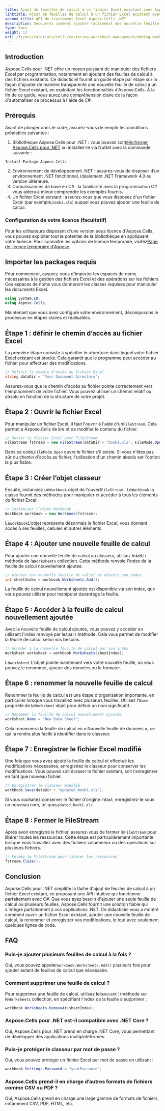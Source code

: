 ```yaml
---
title: Ajout de feuilles de calcul à un fichier Excel existant avec Aspose.Cells
linktitle: Ajout de feuilles de calcul à un fichier Excel existant avec Aspose.Cells
second_title: API de traitement Excel Aspose.Cells .NET
description: Découvrez comment ajouter facilement une nouvelle feuille de calcul à un fichier Excel existant dans .NET à l'aide d'Aspose.Cells. Ce guide étape par étape couvre tout, de la configuration de votre environnement à l'enregistrement du fichier Excel modifié.
type: docs
weight: 13
url: /fr/net/tutorials/cells/mastering-worksheet-management/adding-worksheets-to-existing-excel-file/
---
```

## Introduction

Aspose.Cells pour .NET offre un moyen puissant de manipuler des fichiers Excel par programmation, notamment en ajoutant des feuilles de calcul à des fichiers existants. Ce didacticiel fournit un guide étape par étape sur la façon d'ajouter de manière transparente une nouvelle feuille de calcul à un fichier Excel existant, en exploitant les fonctionnalités d'Aspose.Cells. À la fin de ce guide, vous aurez une compréhension claire de la façon d'automatiser ce processus à l'aide de C#.

## Prérequis

Avant de plonger dans le code, assurez-vous de remplir les conditions préalables suivantes :

1.  Bibliothèque Aspose.Cells pour .NET : vous pouvez soit[télécharger Aspose.Cells pour .NET](https://releases.aspose.com/cells/net/) ou installez-le via NuGet avec la commande suivante :
   ```bash
   Install-Package Aspose.Cells
   ```
2. Environnement de développement .NET : assurez-vous de disposer d’un environnement .NET fonctionnel, idéalement .NET Framework 4.0 ou version ultérieure.
3. Connaissances de base en C# : la familiarité avec la programmation C# vous aidera à mieux comprendre les exemples fournis.
4.  Un fichier Excel existant : assurez-vous que vous disposez d'un fichier Excel (par exemple,`book1.xls`) auquel vous pouvez ajouter une feuille de calcul.

### Configuration de votre licence (facultatif)

 Pour les utilisateurs disposant d'une version sous licence d'Aspose.Cells, vous pouvez exploiter tout le potentiel de la bibliothèque en appliquant votre licence. Pour connaître les options de licence temporaire, visitez[Page de licence temporaire d'Aspose](https://purchase.aspose.com/temporary-license/).

## Importer les packages requis

Pour commencer, assurez-vous d'importer les espaces de noms nécessaires à la gestion des fichiers Excel et des opérations sur les fichiers. Ces espaces de noms vous donneront les classes requises pour manipuler les documents Excel.

```csharp
using System.IO;
using Aspose.Cells;
```

Maintenant que vous avez configuré votre environnement, décomposons le processus en étapes claires et réalisables.

## Étape 1 : définir le chemin d’accès au fichier Excel

La première étape consiste à spécifier le répertoire dans lequel votre fichier Excel existant est stocké. Cela garantit que le programme peut accéder au fichier pour effectuer des modifications.

```csharp
// Définir le chemin d'accès au fichier Excel
string dataDir = "Your Document Directory";
```

Assurez-vous que le chemin d'accès au fichier pointe correctement vers l'emplacement de votre fichier. Vous pouvez utiliser un chemin relatif ou absolu en fonction de la structure de votre projet.

## Étape 2 : Ouvrir le fichier Excel

 Pour manipuler un fichier Excel, il faut l'ouvrir à l'aide d'un`FileStream`. Cela permet à Aspose.Cells de lire et de modifier le contenu du fichier.

```csharp
// Ouvrir le fichier Excel avec FileStream
FileStream fstream = new FileStream(dataDir + "book1.xls", FileMode.Open);
```

 Dans ce code,`FileMode.Open` ouvre le fichier s'il existe. Si vous n'êtes pas sûr du chemin d'accès au fichier, l'utilisation d'un chemin absolu est l'option la plus fiable.

## Étape 3 : Créer l’objet classeur

 Ensuite, instanciez un`Workbook` objet de l'ouvert`FileStream` . Le`Workbook` la classe fournit des méthodes pour manipuler et accéder à tous les éléments du fichier Excel.

```csharp
// Instancier l'objet Workbook
Workbook workbook = new Workbook(fstream);
```

 Le`workbook`L'objet représente désormais le fichier Excel, vous donnant accès à ses feuilles, cellules et autres éléments.

## Étape 4 : Ajouter une nouvelle feuille de calcul

 Pour ajouter une nouvelle feuille de calcul au classeur, utilisez le`Add()` méthode de la`Worksheets` collection. Cette méthode renvoie l'index de la feuille de calcul nouvellement ajoutée.

```csharp
// Ajouter une nouvelle feuille de calcul et obtenir son index
int sheetIndex = workbook.Worksheets.Add();
```

La feuille de calcul nouvellement ajoutée est disponible via son index, que vous pouvez utiliser pour manipuler davantage la feuille.

## Étape 5 : Accéder à la feuille de calcul nouvellement ajoutée

 Avec la nouvelle feuille de calcul ajoutée, vous pouvez y accéder en utilisant l'index renvoyé par le`Add()` méthode. Cela vous permet de modifier la feuille de calcul selon vos besoins.

```csharp
// Accéder à la nouvelle feuille de calcul par son index
Worksheet worksheet = workbook.Worksheets[sheetIndex];
```

 Le`worksheet` L'objet pointe maintenant vers votre nouvelle feuille, où vous pouvez le renommer, ajouter des données ou le formater.

## Étape 6 : renommer la nouvelle feuille de calcul

 Renommer la feuille de calcul est une étape d'organisation importante, en particulier lorsque vous travaillez avec plusieurs feuilles. Utilisez l'`Name` propriété de la`Worksheet` objet pour définir un nom significatif.

```csharp
// Renommer la feuille de calcul nouvellement ajoutée
worksheet.Name = "New Data Sheet";
```

Cela renommera la feuille de calcul en « Nouvelle feuille de données », ce qui la rendra plus facile à identifier dans le classeur.

## Étape 7 : Enregistrer le fichier Excel modifié

Une fois que vous avez ajouté la feuille de calcul et effectué les modifications nécessaires, enregistrez le classeur pour conserver les modifications. Vous pouvez soit écraser le fichier existant, soit l'enregistrer en tant que nouveau fichier.

```csharp
// Enregistrer le classeur modifié
workbook.Save(dataDir + "updated_book1.xls");
```

 Si vous souhaitez conserver le fichier d'origine intact, enregistrez-le sous un nouveau nom, tel que`updated_book1.xls`.

## Étape 8 : Fermer le FileStream

 Après avoir enregistré le fichier, assurez-vous de fermer le`FileStream` pour libérer toutes les ressources. Cette étape est particulièrement importante lorsque vous travaillez avec des fichiers volumineux ou des opérations sur plusieurs fichiers.

```csharp
// Fermez le FileStream pour libérer les ressources
fstream.Close();
```

## Conclusion

Aspose.Cells pour .NET simplifie la tâche d'ajout de feuilles de calcul à un fichier Excel existant, en proposant une API intuitive qui fonctionne parfaitement avec C#. Que vous ayez besoin d'ajouter une seule feuille de calcul ou plusieurs feuilles, Aspose.Cells fournit une solution fiable qui s'intègre parfaitement à vos applications .NET. Ce didacticiel vous a montré comment ouvrir un fichier Excel existant, ajouter une nouvelle feuille de calcul, la renommer et enregistrer vos modifications, le tout avec seulement quelques lignes de code.

## FAQ

### Puis-je ajouter plusieurs feuilles de calcul à la fois ?

 Oui, vous pouvez appeler`workbook.Worksheets.Add()` plusieurs fois pour ajouter autant de feuilles de calcul que nécessaire.

### Comment supprimer une feuille de calcul ?

 Pour supprimer une feuille de calcul, utilisez le`RemoveAt()`méthode sur le`Worksheets` collection, en spécifiant l'index de la feuille à supprimer :
```csharp
workbook.Worksheets.RemoveAt(sheetIndex);
```

### Aspose.Cells pour .NET est-il compatible avec .NET Core ?

Oui, Aspose.Cells pour .NET prend en charge .NET Core, vous permettant de développer des applications multiplateformes.

### Puis-je protéger le classeur par mot de passe ?

Oui, vous pouvez protéger un fichier Excel par mot de passe en utilisant :
```csharp
workbook.Settings.Password = "yourPassword";
```

### Aspose.Cells prend-il en charge d’autres formats de fichiers comme CSV ou PDF ?
Oui, Aspose.Cells prend en charge une large gamme de formats de fichiers, notamment CSV, PDF, HTML, etc.